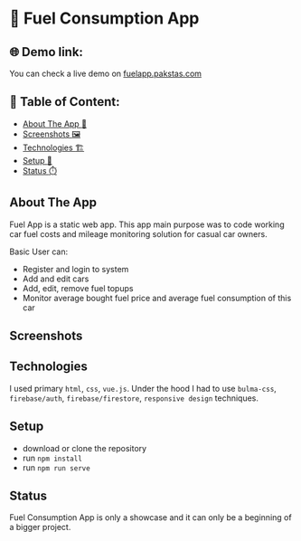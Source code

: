 # :movie_camera: Fuel Consumption App


## :globe_with_meridians: Demo link:
You can check a live demo on [fuelapp.pakstas.com](http://fuelapp.pakstas.com)


## :file_folder: Table of Content: 

- [About The App :page_with_curl:](#about-the-app)
- [Screenshots :framed_picture:](#screenshots)
- [Technologies :building_construction:](#technologies)
- [Setup :wrench:](#setup)
- [Status :stopwatch:](#status)


## About The App 
Fuel App is a static web app. This app main purpose was to code working car fuel costs and mileage monitoring solution for casual car owners. 

Basic User can:
- Register and login to system
- Add and edit cars
- Add, edit, remove fuel topups
- Monitor average bought fuel price and average fuel consumption of this car

## Screenshots 

## Technologies 
I used primary `html`, `css`, `vue.js`.
Under the hood I had to use `bulma-css`, `firebase/auth`, `firebase/firestore`, `responsive design` techniques.


## Setup 
- download or clone the repository
- run `npm install`
- run `npm run serve`


## Status 
Fuel Consumption App is only a showcase and it can only be a beginning of a bigger project.

